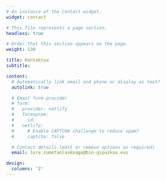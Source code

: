 ```yaml
---
# An instance of the Contact widget.
widget: contact

# This file represents a page section.
headless: true

# Order that this section appears on the page.
weight: 130

title: Kontaktua
subtitle:

content:
  # Automatically link email and phone or display as text?
  autolink: true

  # Email form provider
  # form:
  #   provider: netlify
  #   formspree:
  #     id:
  #   netlify:
  #     # Enable CAPTCHA challenge to reduce spam?
  #     captcha: false

  # Contact details (edit or remove options as required)
  email: lore.zumetaolaskoaga@bio-gipuzkoa.eus

design:
  columns: '2'
---
```

